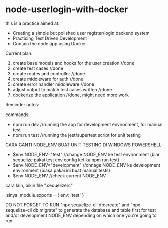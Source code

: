 # node-userlogin-with-docker

this is a practice aimed at:
- Creating a simple but polished user register/login backend system
- Practicing Test Driven Development
- Contain the node app using Docker

Current plan:
1. create base models and hooks for the user creation //done
2. create test cases //done
3. create routes and controller //done
4. create middleware for auth //done
5. create error handler middleware //done
6. adjust output to match test cases written //done
7. dockerize the application //done, might need more work

Reminder notes:

commands:
- npm run dev //running the app for development environment, for manual test
- npm run test //running the jest/supertest script for unit testing

CARA GANTI NODE_ENV BUAT UNIT TESTING DI WINDOWS POWERSHELL:

- $env:NODE_ENV="test" //change NODE_ENV ke test environment (biar sequelize pakai test env config ketika npm run test)
- $env:NODE_ENV="development" //chnage NODE_ENV ke development environment (biasa pakai ini buat manual tests)
- $env:NODE_ENV //check current NODE_ENV

cara lain, bikin file ".sequelizerc"

isinya:
module.exports = { 
  env: 'test'
}

DO NOT FORGET TO RUN "npx sequelize-cli db:create" and "npx sequelize-cli db:migrate" to generate the database and table first for test and/or development NODE_ENV depending on which one you're going to run.
